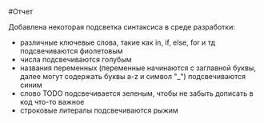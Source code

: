 #Oтчет

Добавлена некоторая подсветка синтаксиса в среде разработки:
* различные ключевые слова, такие как in, if, else, for и тд подсвечиваются фиолетовым
* числа подсвечиваются голубым
* названия переменных (переменные начинаются с заглавной буквы, далее могут содержать буквы a-z и символ "_") подсвечиваются синим
* слово TODO подсвечивается зеленым, чтобы не забыть дописать в код что-то важное
* строковые литералы подсвечиваются рыжим